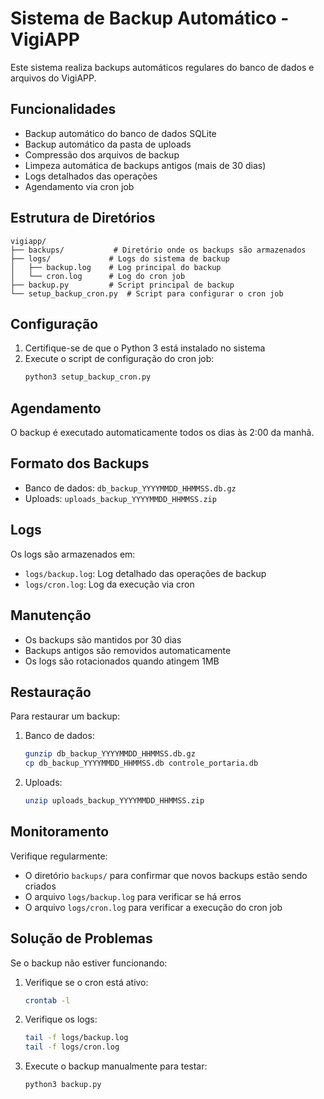 # Sistema de Backup Automático - VigiAPP

Este sistema realiza backups automáticos regulares do banco de dados e arquivos do VigiAPP.

## Funcionalidades

- Backup automático do banco de dados SQLite
- Backup automático da pasta de uploads
- Compressão dos arquivos de backup
- Limpeza automática de backups antigos (mais de 30 dias)
- Logs detalhados das operações
- Agendamento via cron job

## Estrutura de Diretórios

```
vigiapp/
├── backups/           # Diretório onde os backups são armazenados
├── logs/             # Logs do sistema de backup
│   ├── backup.log    # Log principal do backup
│   └── cron.log      # Log do cron job
├── backup.py         # Script principal de backup
└── setup_backup_cron.py  # Script para configurar o cron job
```

## Configuração

1. Certifique-se de que o Python 3 está instalado no sistema
2. Execute o script de configuração do cron job:
   ```bash
   python3 setup_backup_cron.py
   ```

## Agendamento

O backup é executado automaticamente todos os dias às 2:00 da manhã.

## Formato dos Backups

- Banco de dados: `db_backup_YYYYMMDD_HHMMSS.db.gz`
- Uploads: `uploads_backup_YYYYMMDD_HHMMSS.zip`

## Logs

Os logs são armazenados em:
- `logs/backup.log`: Log detalhado das operações de backup
- `logs/cron.log`: Log da execução via cron

## Manutenção

- Os backups são mantidos por 30 dias
- Backups antigos são removidos automaticamente
- Os logs são rotacionados quando atingem 1MB

## Restauração

Para restaurar um backup:

1. Banco de dados:
   ```bash
   gunzip db_backup_YYYYMMDD_HHMMSS.db.gz
   cp db_backup_YYYYMMDD_HHMMSS.db controle_portaria.db
   ```

2. Uploads:
   ```bash
   unzip uploads_backup_YYYYMMDD_HHMMSS.zip
   ```

## Monitoramento

Verifique regularmente:
- O diretório `backups/` para confirmar que novos backups estão sendo criados
- O arquivo `logs/backup.log` para verificar se há erros
- O arquivo `logs/cron.log` para verificar a execução do cron job

## Solução de Problemas

Se o backup não estiver funcionando:

1. Verifique se o cron está ativo:
   ```bash
   crontab -l
   ```

2. Verifique os logs:
   ```bash
   tail -f logs/backup.log
   tail -f logs/cron.log
   ```

3. Execute o backup manualmente para testar:
   ```bash
   python3 backup.py
   ``` 